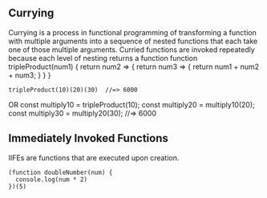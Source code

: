 ## Currying 
Currying is a process in functional programming of transforming a function with multiple arguments into a sequence of nested functions that each take one of those multiple arguments.
Curried functions are invoked repeatedly because each level of nesting returns a function
    function tripleProduct(num1) {
      return num2 => {
        return num3 => {
          return num1 + num2 + num3;
        }
      }
    }

    tripleProduct(10)(20)(30)  //=> 6000
OR
    const multiply10 = tripleProduct(10);
    const multiply20 = multiply10(20);
    const multiply30 = multiply20(30);  //=> 6000


## Immediately Invoked Functions
IIFEs are functions that are executed upon creation. 

    (function doubleNumber(num) {
      console.log(num * 2)
    })(5)